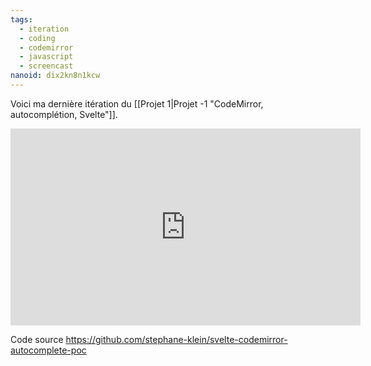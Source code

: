 ```yaml
---
tags:
  - iteration
  - coding
  - codemirror
  - javascript
  - screencast
nanoid: dix2kn8n1kcw
---
```

Voici ma dernière itération du [[Projet 1|Projet -1 "CodeMirror, autocomplétion, Svelte"]].

<iframe width="560" height="315" src="https://www.youtube.com/embed/97b3yl4oCuU?si=NUi6GT6PUwMIBOLH" title="YouTube video player" frameborder="0" allow="accelerometer; autoplay; clipboard-write; encrypted-media; gyroscope; picture-in-picture; web-share" referrerpolicy="strict-origin-when-cross-origin" allowfullscreen></iframe>

Code source https://github.com/stephane-klein/svelte-codemirror-autocomplete-poc
